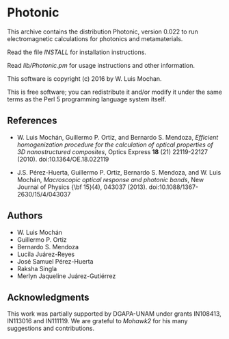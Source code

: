 # Photonic #

This archive contains the distribution Photonic,
version 0.022
to run electromagnetic calculations for photonics and
metamaterials.

Read the file *INSTALL* for installation instructions.

Read *lib/Photonic.pm* for usage instructions and other information.

This software is copyright (c) 2016 by W. Luis Mochan.

This is free software; you can redistribute it and/or modify it under
the same terms as the Perl 5 programming language system itself.

## References ##

 - W. Luis Mochán, Guillermo P. Ortiz, and Bernardo S. Mendoza,
*Efficient homogenization procedure for the calculation of optical properties of 3D nanostructured composites*,
Optics Express **18** (21) 22119-22127 (2010).
doi:10.1364/OE.18.022119

 - J.S. Pérez-Huerta, Guillermo P. Ortiz, Bernardo S. Mendoza, and
   W. Luis Mochán,
*Macroscopic optical response and photonic bands*,
New Journal of Physics {\bf 15}(4), 043037 (2013).
doi:10.1088/1367-2630/15/4/043037

## Authors ##

  - W. Luis Mochán
  - Guillermo P. Ortiz
  - Bernardo S. Mendoza
  - Lucila Juárez-Reyes
  - José Samuel Pérez-Huerta
  - Raksha Singla
  - Merlyn Jaqueline Juárez-Gutiérrez

## Acknowledgments ##

This work was partially supported by DGAPA-UNAM under grants IN108413,
IN113016 and IN111119. We are grateful to *Mohawk2* for his many
suggestions and contributions.
